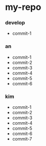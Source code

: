 # my-repo

### develop

- commit-1

### an

- commit-1
- commit-2
- commit-3
- commit-4
- commit-5
- commit-6

### kim

- commit-1
- commit-2
- commit-3
- commit-4
- commit-5
- commit-6
- commit-7